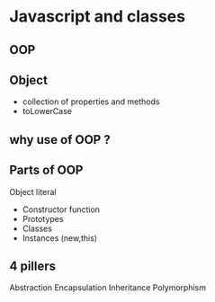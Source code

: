 # Javascript and classes

## OOP

## Object

- collection of properties and methods
- toLowerCase

## why use of OOP ?

## Parts of OOP

Object literal

- Constructor function
- Prototypes
- Classes
- Instances (new,this)

## 4 pillers

Abstraction
Encapsulation
Inheritance
Polymorphism
